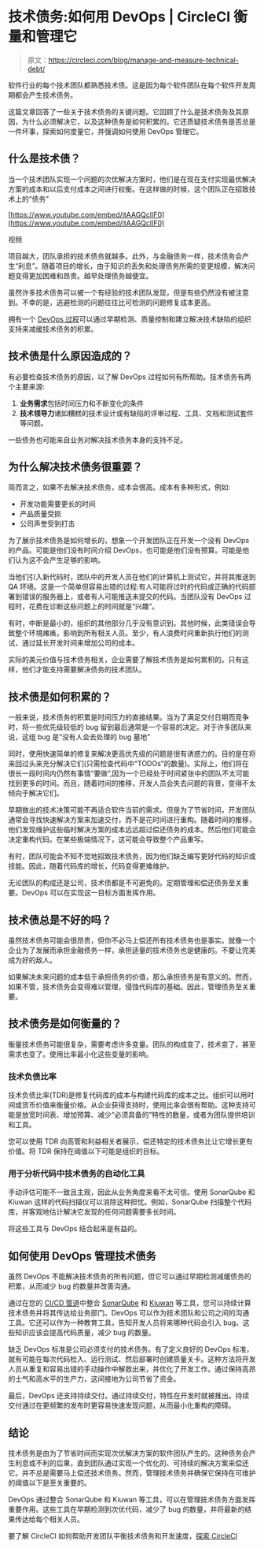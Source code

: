 # 技术债务:如何用 DevOps | CircleCI 衡量和管理它

> 原文：<https://circleci.com/blog/manage-and-measure-technical-debt/>

软件行业的每个技术团队都熟悉技术债。这是因为每个软件团队在每个软件开发周期都会产生技术债务。

这篇文章回答了一些关于技术债务的关键问题。它回顾了什么是技术债务及其原因，为什么必须解决它，以及这种债务是如何积累的。它还质疑技术债务是否总是一件坏事，探索如何度量它，并强调如何使用 DevOps 管理它。

## 什么是技术债？

当一个技术团队实现一个问题的次优解决方案时，他们是在现在支付实现最优解决方案的成本和以后支付成本之间进行权衡。在这样做的时候，这个团队正在招致技术上的“债务”

[https://www.youtube.com/embed/itAAGQclIF0](https://www.youtube.com/embed/itAAGQclIF0)

视频

项目越大，团队承担的技术债务就越多。此外，与金融债务一样，技术债务会产生“利息”。随着项目的增长，由于知识的丢失和处理债务所需的变更规模，解决问题变得更加困难和昂贵。越早处理债务越便宜。

虽然许多技术债务可以被一个有经验的技术团队发现，但是有些仍然没有被注意到。不幸的是，逃避检测的问题往往比可检测的问题修复成本更高。

拥有一个 [DevOps 过程](https://circleci.com/blog/essential-devops-principles/)可以通过早期检测、质量控制和建立解决技术缺陷的组织支持来减缓技术债务的积累。

## 技术债是什么原因造成的？

有必要检查技术债务的原因，以了解 DevOps 过程如何有所帮助。技术债务有两个主要来源:

1.  **业务需求**包括时间压力和不断变化的条件
2.  **技术领导力**诸如糟糕的技术设计或有缺陷的评审过程、工具、文档和测试套件等问题。

一些债务也可能来自业务对解决技术债务本身的支持不足。

## 为什么解决技术债务很重要？

简而言之，如果不去解决技术债务，成本会很高。成本有多种形式，例如:

*   开发功能需要更长的时间
*   产品质量受损
*   公司声誉受到打击

为了展示技术债务是如何增长的，想象一个开发团队正在开发一个没有 DevOps 的产品。可能是他们没有时间介绍 DevOps，也可能是他们没有预算。可能是他们认为这不会产生足够的影响。

当他们引入新代码时，团队中的开发人员在他们的计算机上测试它，并将其推送到 QA 环境。这是一个简单但容易出错的过程:有人可能将过时的代码或正确的代码部署到错误的服务器上，或者有人可能推送未提交的代码。当团队没有 DevOps 过程时，花费在诊断这些问题上的时间就是“兴趣”。

有时，中断是最小的，组织的其他部分几乎没有意识到。其他时候，此类错误会导致整个环境瘫痪，影响到所有相关人员。至少，有人浪费时间重新执行他们的测试，通过延长开发时间来增加公司的成本。

实际的美元价值与技术债务相关，企业需要了解技术债务是如何累积的。只有这样，他们才能支持需要解决债务的技术团队。

## 技术债是如何积累的？

一般来说，技术债务的积累是时间压力的直接结果。当为了满足交付日期而竞争时，将一些优先级较低的 bug 留到最后通常是一个容易的决定。对于许多团队来说，这组 bug 是“没有人会去处理的 bug 墓地”

同时，使用快速简单的修复来解决更高优先级的问题是很有诱惑力的。目的是在将来回过头来充分解决它们(只需检查代码中“TODOs”的数量)。实际上，他们将在很长一段时间内仍然有事情“要做”,因为一个已经处于时间紧张中的团队不太可能找到更多的时间。而且，随着时间的推移，开发人员会失去问题的背景，变得不太倾向于解决它们。

早期做出的技术决策可能不再适合软件当前的需求。但是为了节省时间，开发团队通常会寻找快速解决方案来加速交付，而不是花时间进行重构。随着时间的推移，他们发现维护这些临时解决方案的成本远远超过偿还债务的成本。然后他们可能会决定重构代码。在某些极端情况下，这可能会导致整个产品重写。

有时，团队可能会不知不觉地招致技术债务，因为他们缺乏编写更好代码的知识或技能。因此，随着代码库的增长，代码变得更难维护。

无论团队的构成还是公司，技术债都是不可避免的。定期管理和偿还债务至关重要。DevOps 可以在实现这一目标方面发挥作用。

## 技术债总是不好的吗？

虽然技术债务可能会很昂贵，但你不必马上偿还所有技术债务也是事实。就像一个企业为了发展而承担金融债务一样，承担适量的技术债务也是健康的。不要让完美成为好的敌人。

如果解决未来问题的成本低于承担债务的价值，那么承担债务是有意义的。然而，如果不管，技术债务会变得难以管理，侵蚀代码库的基础。因此，管理债务至关重要。

## 技术债务是如何衡量的？

衡量技术债务可能很复杂，需要考虑许多变量。团队的构成变了，技术变了，甚至需求也变了。使用比率最小化这些变量的影响。

### 技术负债比率

技术负债比率(TDR)是修复代码库的成本与构建代码库的成本之比。组织可以用时间或货币价值来衡量价格。从企业获得支持时，使用比率会很有帮助。这种支持可能是放宽时间表、增加预算、减少“必须具备的”特性的数量，或者为团队提供培训和工具。

您可以使用 TDR 向高管和利益相关者展示，偿还特定的技术债务比让它增长更有价值。将 TDR 保持在阈值以下可能是组织的目标。

### 用于分析代码中技术债务的自动化工具

手动评估可能不一致且主观，因此从业务角度来看不太可信。使用 SonarQube 和 Kiuwan 这样的代码扫描仪可以消除这种担忧。例如，SonarQube 扫描整个代码库，并客观地估计解决它发现的任何问题需要多长时间。

将这些工具与 DevOps 结合起来是有益的。

## 如何使用 DevOps 管理技术债务

虽然 DevOps 不能解决技术债务的所有问题，但它可以通过早期检测减缓债务的积累，从而减少 bug 的数量并改善沟通。

通过在您的 [CI/CD 管道](https://circleci.com/blog/what-is-a-ci-cd-pipeline/)中整合 [SonarQube](https://www.sonarqube.org/features/clean-as-you-code/) 和 [Kiuwan](https://www.kiuwan.com/code-analysis-qa/) 等工具，您可以持续计算技术债务并将其传达给业务部门。DevOps 可以作为技术团队和公司之间的沟通工具。它还可以作为一种教育工具，告知开发人员将来哪种代码会引入 bug。这些知识应该会提高代码质量，减少 bug 的数量。

缺乏 DevOps 标准是公司必须支付的技术债务。有了定义良好的 DevOps 标准，就有可能在每次代码检入、运行测试、然后部署时创建质量关卡。这种方法将开发人员从重复和容易出错的手动操作中解救出来，并优化了开发工作。通过保持高昂的士气和高水平的生产力，这间接地为公司节省了资金。

最后，DevOps 还支持持续交付。通过持续交付，特性在开发时就被推出。持续交付通过在更频繁的发布时更容易快速发现问题，从而最小化重构的障碍。

## 结论

技术债务是由为了节省时间而实现次优解决方案的软件团队产生的。这种债务会产生利息或不利的后果，直到团队通过实现一个优化的、可持续的解决方案来偿还它。并不总是需要马上偿还技术债务。然而，管理技术债务并确保它保持在可维护的阈值以下是至关重要的。

DevOps 通过整合 SonarQube 和 Kiuwan 等工具，可以在管理技术债务方面发挥重要作用。这些工具在早期检测到次优代码，减少了 bug 的数量，并将最新的结果传达给每个相关人员。

要了解 CircleCI 如何帮助开发团队平衡技术债务和开发速度，[探索 CircleCI](/why-circleci/#speed)